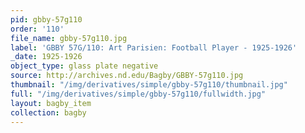 ```yaml
---
pid: gbby-57g110
order: '110'
file_name: gbby-57g110.jpg
label: 'GBBY 57G/110: Art Parisien: Football Player - 1925-1926'
_date: 1925-1926
object_type: glass plate negative
source: http://archives.nd.edu/Bagby/GBBY-57g110.jpg
thumbnail: "/img/derivatives/simple/gbby-57g110/thumbnail.jpg"
full: "/img/derivatives/simple/gbby-57g110/fullwidth.jpg"
layout: bagby_item
collection: bagby
---
```

